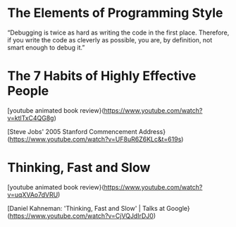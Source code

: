 # The Elements of Programming Style

“Debugging is twice as hard as writing the code in the first place. 
Therefore, if you write the code as cleverly as possible, you are, by definition, not smart enough to debug it.”

# The 7 Habits of Highly Effective People

[youtube animated book review}(https://www.youtube.com/watch?v=ktlTxC4QG8g)

[Steve Jobs' 2005 Stanford Commencement Address}(https://www.youtube.com/watch?v=UF8uR6Z6KLc&t=619s)

# Thinking, Fast and Slow

[youtube animated book review}(https://www.youtube.com/watch?v=uqXVAo7dVRU)

[Daniel Kahneman: 'Thinking, Fast and Slow' | Talks at Google}(https://www.youtube.com/watch?v=CjVQJdIrDJ0)